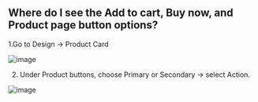 ## Where do I see the Add to cart, Buy now, and Product page button options?

1.Go to Design -> Product Card 


![image](https://github.com/user-attachments/assets/872b8386-3cb2-4eb9-9d18-8f9e73dede6c)




2. Under Product buttons, choose Primary or Secondary -> select Action.

   
![image](https://github.com/user-attachments/assets/0f7a08ab-c98d-4724-b8e6-3d46bac33073)

